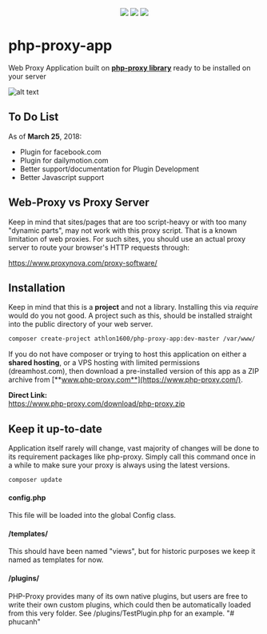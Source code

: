 
<center>
  
![](https://img.shields.io/packagist/dt/Athlon1600/php-proxy-app.svg) ![](https://img.shields.io/github/last-commit/Athlon1600/php-proxy-app.svg) ![](https://img.shields.io/github/license/Athlon1600/php-proxy-app.svg)

</center>


# php-proxy-app

Web Proxy Application built on [**php-proxy library**](https://github.com/Athlon1600/php-proxy) ready to be installed on your server

![alt text](http://i.imgur.com/KrtU5KE.png?1 "This is how PHP-Proxy looks when installed")

## To Do List

As of **March 25**, 2018:

* Plugin for facebook.com  
* Plugin for dailymotion.com
* Better support/documentation for Plugin Development
* Better Javascript support

## Web-Proxy vs Proxy Server

Keep in mind that sites/pages that are too script-heavy or with too many "dynamic parts", may not work with this proxy script.
That is a known limitation of web proxies. For such sites, you should use an actual proxy server to route your browser's HTTP requests through:  

https://www.proxynova.com/proxy-software/


## Installation

Keep in mind that this is a **project** and not a library. Installing this via *require* would do you not good.
A project such as this, should be installed straight into the public directory of your web server.

```bash
composer create-project athlon1600/php-proxy-app:dev-master /var/www/
```

If you do not have composer or trying to host this application on either a **shared hosting**, or a VPS hosting with limited permissions (dreamhost.com), then download a pre-installed version of this app as a ZIP archive from [**www.php-proxy.com**](https://www.php-proxy.com/).

**Direct Link:**  
https://www.php-proxy.com/download/php-proxy.zip

## Keep it up-to-date

Application itself rarely will change, vast majority of changes will be done to its requirement packages like php-proxy. Simply call this command once in a while to make sure your proxy is always using the latest versions.

```
composer update
```

#### config.php

This file will be loaded into the global Config class.

#### /templates/

This should have been named "views", but for historic purposes we keep it named as templates for now.

#### /plugins/

PHP-Proxy provides many of its own native plugins, but users are free to write their own custom plugins, which could then be automatically loaded from this very folder. See /plugins/TestPlugin.php for an example.
"# phucanh" 

